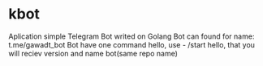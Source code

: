 # kbot
Aplication simple Telegram Bot writed on Golang
Bot can found for name: t.me/gawadt_bot
Bot have one command hello, use - /start hello, that you will reciev version and name bot(same repo name)
